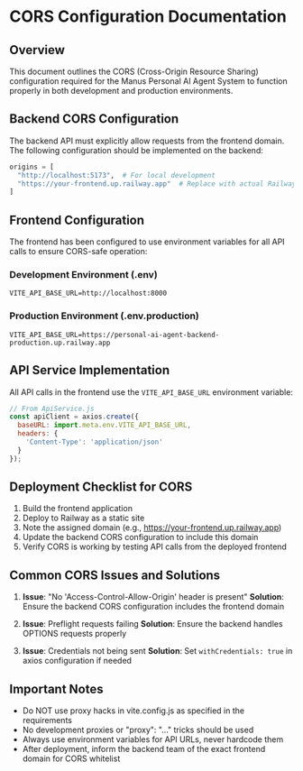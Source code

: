 # CORS Configuration Documentation

## Overview

This document outlines the CORS (Cross-Origin Resource Sharing) configuration required for the Manus Personal AI Agent System to function properly in both development and production environments.

## Backend CORS Configuration

The backend API must explicitly allow requests from the frontend domain. The following configuration should be implemented on the backend:

```python
origins = [
  "http://localhost:5173",  # For local development
  "https://your-frontend.up.railway.app"  # Replace with actual Railway domain after deployment
]
```

## Frontend Configuration

The frontend has been configured to use environment variables for all API calls to ensure CORS-safe operation:

### Development Environment (.env)

```
VITE_API_BASE_URL=http://localhost:8000
```

### Production Environment (.env.production)

```
VITE_API_BASE_URL=https://personal-ai-agent-backend-production.up.railway.app
```

## API Service Implementation

All API calls in the frontend use the `VITE_API_BASE_URL` environment variable:

```javascript
// From ApiService.js
const apiClient = axios.create({
  baseURL: import.meta.env.VITE_API_BASE_URL,
  headers: {
    'Content-Type': 'application/json'
  }
});
```

## Deployment Checklist for CORS

1. Build the frontend application
2. Deploy to Railway as a static site
3. Note the assigned domain (e.g., https://your-frontend.up.railway.app)
4. Update the backend CORS configuration to include this domain
5. Verify CORS is working by testing API calls from the deployed frontend

## Common CORS Issues and Solutions

1. **Issue**: "No 'Access-Control-Allow-Origin' header is present"
   **Solution**: Ensure the backend CORS configuration includes the frontend domain

2. **Issue**: Preflight requests failing
   **Solution**: Ensure the backend handles OPTIONS requests properly

3. **Issue**: Credentials not being sent
   **Solution**: Set `withCredentials: true` in axios configuration if needed

## Important Notes

- Do NOT use proxy hacks in vite.config.js as specified in the requirements
- No development proxies or "proxy": "..." tricks should be used
- Always use environment variables for API URLs, never hardcode them
- After deployment, inform the backend team of the exact frontend domain for CORS whitelist
